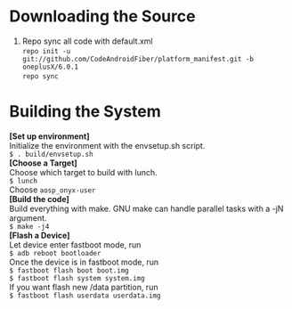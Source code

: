 Downloading the Source
===
1. Repo sync all code with default.xml  
`repo init -u git://github.com/CodeAndroidFiber/platform_manifest.git -b oneplusX/6.0.1`  
`repo sync`  

Building the System
===
**[Set up environment]**  
Initialize the environment with the envsetup.sh script.  
`$ . build/envsetup.sh`  
**[Choose a Target]**  
Choose which target to build with lunch.  
`$ lunch`  
Choose `aosp_onyx-user`  
**[Build the code]**  
Build everything with make. GNU make can handle parallel tasks with a -jN argument.  
`$ make -j4`  
**[Flash a Device]**  
Let device enter fastboot mode, run  
`$ adb reboot bootloader`  
Once the device is in fastboot mode, run  
`$ fastboot flash boot boot.img`  
`$ fastboot flash system system.img`  
If you want flash new /data partition, run  
`$ fastboot flash userdata userdata.img`
